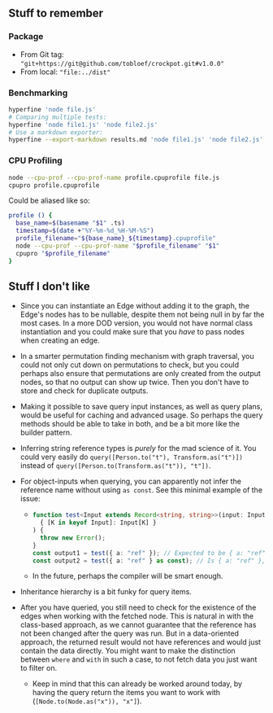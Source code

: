 ## Stuff to remember

### Package

* From Git tag: `"git+https://git@github.com/tobloef/crockpot.git#v1.0.0"`
* From local: `"file:../dist"`


### Benchmarking

```bash
hyperfine 'node file.js'
# Comparing multiple tests:
hyperfine 'node file1.js' 'node file2.js'
# Use a markdown exporter:
hyperfine --export-markdown results.md 'node file1.js' 'node file2.js'
```

### CPU Profiling

```bash
node --cpu-prof --cpu-prof-name profile.cpuprofile file.js
cpupro profile.cpuprofile
```

Could be aliased like so:

```bash
profile () {
  base_name=$(basename "$1" .ts)
  timestamp=$(date +"%Y-%m-%d_%H-%M-%S")
  profile_filename="${base_name}_${timestamp}.cpuprofile"
  node --cpu-prof --cpu-prof-name "$profile_filename" "$1"
  cpupro "$profile_filename"
}
```

## Stuff I don't like

* Since you can instantiate an Edge without adding it to the graph, the Edge's nodes has to be nullable, despite them not being null in by far the most cases. In a more DOD version, you would not have normal class instantiation and you could make sure that you _have_ to pass nodes when creating an edge.

* In a smarter permutation finding mechanism with graph traversal, you could not only cut down on permutations to check, but you could perhaps also ensure that permutations are only created from the output nodes, so that no output can show up twice. Then you don't have to store and check for duplicate outputs.

* Making it possible to save query input instances, as well as query plans, would be useful for caching and advanced usage. So perhaps the query methods should be able to take in both, and be a bit more like the builder pattern.

* Inferring string reference types is _purely_ for the mad science of it. You could very easily do `query([Person.to("t"), Transform.as("t")])` instead of `query([Person.to(Transform.as("t")), "t"])`.

* For object-inputs when querying, you can apparently not infer the reference name without using `as const`. See this minimal example of the issue:
  * ```ts
    function test<Input extends Record<string, string>>(input: Input): (
      { [K in keyof Input]: Input[K] }
    ) {
      throw new Error();
    }
    const output1 = test({ a: "ref" }); // Expected to be { a: "ref" }, but is { a: string }
    const output2 = test({ a: "ref" } as const); // Is { a: "ref" }, as expected
    ```
  * In the future, perhaps the compiler will be smart enough. 

* Inheritance hierarchy is a bit funky for query items.

* After you have queried, you still need to check for the existence of the edges when working with the fetched node. This is natural in with the class-based approach, as we cannot guarantee that the reference has not been changed after the query was run. But in a data-oriented approach, the returned result would not have references and would just contain the data directly. You might want to make the distinction between `where` and `with` in such a case, to not fetch data you just want to filter on.
  * Keep in mind that this can already be worked around today, by having the query return the items you want to work with (`[Node.to(Node.as("x")), "x"]`).
